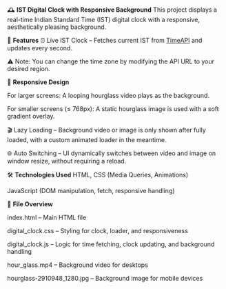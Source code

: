 ﻿🕰️ **IST Digital Clock with Responsive Background**
This project displays a real-time Indian Standard Time (IST) digital clock with a responsive, aesthetically pleasing background.

🔧 **Features**
⏰ Live IST Clock – Fetches current IST from [TimeAPI](https://timeapi.io/api/timezone/zone?timeZone=Asia%2FKolkata) and updates every second.

⚠️ Note: You can change the time zone by modifying the API URL to your desired region.

📱 **Responsive Design**

For larger screens: A looping hourglass video plays as the background.

For smaller screens (≤ 768px): A static hourglass image is used with a soft gradient overlay.

🎬 Lazy Loading – Background video or image is only shown after fully loaded, with a custom animated loader in the meantime.

🌐 Auto Switching – UI dynamically switches between video and image on window resize, without requiring a reload.

🛠️ **Technologies Used**
HTML, CSS (Media Queries, Animations)

JavaScript (DOM manipulation, fetch, responsive handling)

📁 **File Overview**

index.html – Main HTML file

digital_clock.css – Styling for clock, loader, and responsiveness

digital_clock.js – Logic for time fetching, clock updating, and background handling

hour_glass.mp4 – Background video for desktops

hourglass-2910948_1280.jpg – Background image for mobile devices
